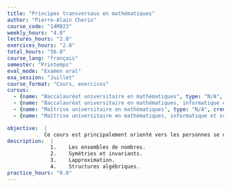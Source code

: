 ```yaml
---
title: "Principes transversaux en mathématiques"
author: "Pierre-Alain Cherix"
course_code: "14M023"
weekly_hours: "4.0"
lectures_hours: "2.0"
exercices_hours: "2.0"
total_hours: "56.0"
course_lang: "français"
semester: "Printemps"
eval_mode: "Examen oral"
exa_session: "Juillet"
course_format: "Cours, exercices"
cursus:
  - {name: "Baccalauréat universitaire en mathématiques", type: "N/A", credits: "6.0"}
  - {name: "Baccalauréat universitaire en mathématiques, informatique et sciences numériques", type: "N/A", credits: "6.0"}
  - {name: "Maîtrise universitaire en mathématiques", type: "N/A", credits: "6.0"}
  - {name: "Maîtrise universitaire en mathématiques, informatique et sciences numériques", type: "N/A", credits: "6.0"}

objective:  |
            Ce cours est principalement orienté vers les personnes se destinant à lenseignement des mathématiques. En tant quenseignant du secondaire, jentends souvent : "Les études de mathématiques ne sont pas assez orientées vers lenseignement. Ce que lon voit à luni na rien à voir avec notre enseignement." Il faut néanmoins rappeler que la plupart des notions vues durant la scolarité sont reprises et approfondies dans les cours de première année.  Il est possible néanmoins quune approche différente de ces notions empêche certains étudiants de reconnaître des notions déjà connues. Il sagit donc plus dune difficulté à transposer une notion dans un cadre différent.Comment remédier à cela? Il sagit de revisiter, dans un cours avancé, des sujets primordiaux et transversaux à toutes les branches des mathématiques, permettant ainsi de faire des ponts entre les sujets. Il existe en effet des objets, des idées et des approches qui apparaissent toujours, même si elles sont légèrement cachées par la technicité et le vocabulaire propre à chaque sujet. Voir où et comment ces notions transversales sont présentes (de manière peut-être embryonnaire) dans lenseignement des mathématiques au secondaire permet de donner un autre regard aux notions mathématiques enseignées dans lenseignement secondaire.
description:  |
              1.	Les ensembles de nombres.
              2.	Symétries et invariants.
              3.	Lapproximation.
              4.	Structures algébriques.
practice_hours: "0.0"
---
```

